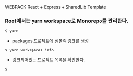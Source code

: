 WEBPACK React + Express + SharedLib Template



### Root에서는 yarn workspace로 Monorepo를 관리한다.
```
$ yarn
```
- packages 프로젝트에 심볼릭 링크를 생성

```
$ yarn workspaces info
```
- 링크되어있는 프로잭트 목록을 확인한다.

```
$ 
```